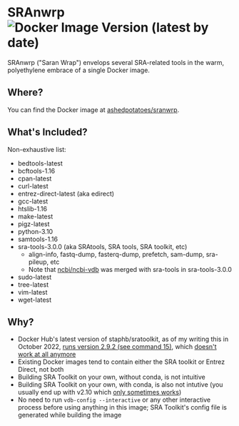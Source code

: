 # SRAnwrp ![Docker Image Version (latest by date)](https://img.shields.io/docker/v/ashedpotatoes/sranwrp)
SRAnwrp ("Saran Wrap") envelops several SRA-related tools in the warm, polyethylene embrace of a single Docker image.

## Where?
You can find the Docker image at [ashedpotatoes/sranwrp](https://hub.docker.com/repository/docker/ashedpotatoes/sranwrp).

## What's Included?
Non-exhaustive list:
* bedtools-latest
* bcftools-1.16
* cpan-latest
* curl-latest
* entrez-direct-latest (aka edirect)
* gcc-latest
* htslib-1.16
* make-latest
* pigz-latest
* python-3.10
* samtools-1.16 
* sra-tools-3.0.0 (aka SRAtools, SRA tools, SRA toolkit, etc)
	* align-info, fastq-dump, fasterq-dump, prefetch, sam-dump, sra-pileup, etc
	* Note that [ncbi/ncbi-vdb](https://github.com/ncbi/ncbi-vdb) was merged with sra-tools in sra-tools-3.0.0
* sudo-latest
* tree-latest
* vim-latest
* wget-latest

## Why?
* Docker Hub's latest version of staphb/sratoolkit, as of my writing this in October 2022, [runs version 2.9.2 (see command 15)](https://hub.docker.com/layers/staphb/sratoolkit/latest/images/sha256-84fc990e6d04f263d7bea82dcbff7f5dd9182ab5234314bb0daf2e2db977e4a0?context=explore), which [doesn't work at all anymore](https://github.com/ncbi/sra-tools/issues/714)
* Existing Docker images tend to contain either the SRA toolkit or Entrez Direct, not both
* Building SRA Toolkit on your own, without conda, is not intuitive
* Building SRA Toolkit on your own, with conda, is also not intutive (you usually end up with v2.10 which [only sometimes works](./debug/README.md))
* No need to run `vdb-config --interactive` or any other interactive process before using anything in this image; SRA Toolkit's config file is generated while building the image